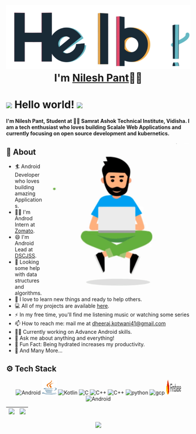 
<!-- <img src="https://github.com/NileshPant1999/NileshPant1999/blob/master/hello.gif" alt = "hello" width="40px" height="40px"> -->
<h1 align="center"> <img src="https://github.com/NileshPant1999/NileshPant1999/blob/main/hello.gif" alt="hello-gif"> <br >I'm <a href="https://www.linkedin.com/in/nileshpant/">Nilesh Pant</a>👨‍💻</h1>
<!-- # Nilesh Pant 👨‍💻 -->

# <img src="https://github.com/TheDudeThatCode/TheDudeThatCode/blob/master/Assets/Hi.gif" width="29px"> Hello world!&nbsp;<img src="https://github.com/TheDudeThatCode/TheDudeThatCode/blob/master/Assets/Earth.gif" width="24px">           
#### I'm Nilesh Pant, Student at 👨‍💻 Samrat Ashok Technical Institute, Vidisha. I am a tech enthusiast who loves building Scalale Web Applications and currently focusing on open source development and kubernetics.  

<img align="right" alt="GIF" src="https://github.com/NileshPant1999/NileshPant1999/blob/main/web_character_nilesh.gif" width="400px" />

## 🧐 About
- 🏄‍ Android Developer who loves building amazing Applications.
- 👨‍💻 I'm Androd Intern at [Zomato](https://www.zomato.com/).
- 😄 I'm Android Lead at [DSCJSS](https://dsc.community.dev/jss-academy-of-technical-education-noida/).
- 🤔 Looking some help with data structures and algorithms.
- 🌱 I love to learn new things and ready to help others.
- 💻 All of my projects are available [here](https://github.com/dheerajkotwani).
- ⚡ In my free time, you'll find me listening music or watching some series
- 📫 How to reach me: mail me at [dheeraj.kotwani41@gmail.com](mailto:dheeraj.kotwani41@gmail.com)
- 🧙‍♂️ Currently working on Advance Android skills.
- 💬 Ask me about anything and everything! 
- 🎨 Fun Fact: Being hydrated increases my productivity.
- 👯 And Many More...

## ⚙ Tech Stack
<p align="center">
<img src="https://raw.githubusercontent.com/gilbarbara/logos/master/logos/android-icon.svg" alt="Android" width="40" height="40"/> <img src="https://raw.githubusercontent.com/gilbarbara/logos/master/logos/java.svg" alt="Java" width="40" height="40"/> 
<img src="https://raw.githubusercontent.com/gilbarbara/logos/master/logos/kotlin.svg" alt="Kotlin" width="36" height="36"/>  
<img src="https://raw.githubusercontent.com/gilbarbara/logos/master/logos/c.svg" alt="C" width="40" height="40"/>
<img src="https://raw.githubusercontent.com/gilbarbara/logos/master/logos/c-plusplus.svg" alt="C++" width="40" height="40"/> 
<img src="https://raw.githubusercontent.com/gilbarbara/logos/master/logos/git-icon.svg" alt="C++" width="40" height="40"/> 
<img src="https://github.com/gilbarbara/logos/blob/master/logos/python.svg" alt="python" width="40" height="40"/> 
<img src="https://www.vectorlogo.zone/logos/google_cloud/google_cloud-icon.svg" alt="gcp" width="40" height="40"/> 
<img src="https://raw.githubusercontent.com/gilbarbara/logos/master/logos/firebase.svg" alt="Firebase" width="40" height="40"/> 
<img src="https://raw.githubusercontent.com/gilbarbara/logos/master/logos/figma.svg" alt="Android" width="40" height="40"/> 
</p>

|<img src="https://github-readme-stats.vercel.app/api?username=dheerajkotwani&&show_icons=true&&hide_border=false&&count_private=true&include_all_commits=true"/>|<img src="https://github-readme-streak-stats.herokuapp.com/?user=dheerajkotwani&&hide_border=false&&show_icons=true"/>|
|---|---|

<p align="center">
  <img src="https://github-readme-stats.vercel.app/api/top-langs/?username=dheerajkotwani&layout=compact"/>
</p>